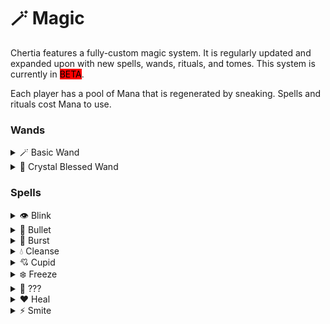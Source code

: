 # 🪄 Magic

Chertia features a fully-custom magic system. It is regularly updated and expanded upon with new spells, wands, rituals, and tomes. This system is currently in <mark style="background-color:red;">BETA</mark>.

Each player has a pool of Mana that is regenerated by sneaking. Spells and rituals cost Mana to use.

### Wands

<details>

<summary>🪄 Basic Wand</summary>

A common wand which can hold one spell. It is crafted by sneak+right clicking on an enchantment table with a stick.

</details>

<details>

<summary>🔮 Crystal Blessed Wand</summary>

A unique wand which can hold two spells. It is crafted by smashing an End Crystal while holding a Basic Wand.

</details>

### Spells

<details>

<summary>👁️ Blink</summary>

A movement spell that shoots a bullet which teleports the caster to its location when it lands.

</details>

<details>

<summary>🎯 Bullet</summary>

An offensive spell that makes the caster shoot a bullet along their line of sight.

</details>

<details>

<summary>💨 Burst</summary>

A movement spell that gives the caster a short burst of speed.

</details>

<details>

<summary>💧 Cleanse</summary>

A defensive spell that cures the caster of all status effects.

</details>

<details>

<summary>💘 Cupid</summary>

A defensive spell that shoots a bullet which heals its target.

</details>

<details>

<summary>❄️ Freeze</summary>

An offensive spell that shoots a bullet which temporarily freezes its target.

</details>

<details>

<summary>🦅 ???</summary>



</details>

<details>

<summary>❤️ Heal</summary>

A defensive spell that heals the caster.

</details>

<details>

<summary>⚡️ Smite</summary>

An offensive spell that strikes lightning at any location it comes in contact with.

</details>
